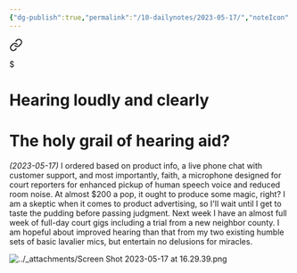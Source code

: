 ```yaml
---
{"dg-publish":true,"permalink":"/10-dailynotes/2023-05-17/","noteIcon":"2","created":"","updated":""}
---
```



<div class="transclusion internal-embed is-loaded"><a class="markdown-embed-link" href="/hearing-loudly-and-clearly/" aria-label="Open link"><svg xmlns="http://www.w3.org/2000/svg" width="24" height="24" viewBox="0 0 24 24" fill="none" stroke="currentColor" stroke-width="2" stroke-linecap="round" stroke-linejoin="round" class="svg-icon lucide-link"><path d="M10 13a5 5 0 0 0 7.54.54l3-3a5 5 0 0 0-7.07-7.07l-1.72 1.71"></path><path d="M14 11a5 5 0 0 0-7.54-.54l-3 3a5 5 0 0 0 7.07 7.07l1.71-1.71"></path></svg></a><div class="markdown-embed">

$<div class="markdown-embed-title">

# Hearing loudly and clearly

</div>



# The holy grail of hearing aid?

*(2023-05-17)* I ordered based on product info, a live phone chat with customer support, and most importantly, faith, a microphone designed for court reporters for enhanced pickup of human speech voice and reduced room noise. At almost $200 a pop, it ought to produce some magic, right? I am a skeptic when it comes to product advertising, so I'll wait until I get to taste the pudding before passing judgment. Next week I have an almost full week of full-day court gigs including a trial from a new neighbor county. I am hopeful about improved hearing than that from my two existing humble sets of basic lavalier mics, but entertain no delusions for miracles.

![../_attachments/Screen Shot 2023-05-17 at 16.29.39.png](/img/user/_attachments/Screen%20Shot%202023-05-17%20at%2016.29.39.png)

</div></div>


